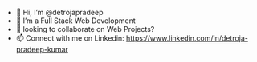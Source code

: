 - 👋 Hi, I’m @detrojapradeep
- 🌱 I’m a Full Stack Web Development
- 💞️ looking to collaborate on Web Projects?
- 📫 Connect with me on Linkedin: https://www.linkedin.com/in/detroja-pradeep-kumar

<!---
detrojapradeep/detrojapradeep is a ✨ special ✨ repository because its `README.md` (this file) appears on your GitHub profile.
You can click the Preview link to take a look at your changes.
--->
